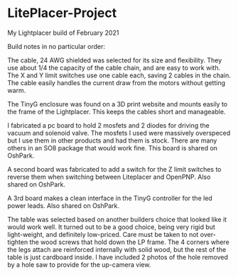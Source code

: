 # LitePlacer-Project
 My Lightplacer build of February 2021

Build notes in no particular order:

The cable, 24 AWG shielded was selected for its size and flexibility.  They use about 1/4 the capacity of the cable chain, and are easy to work with.
The X and Y limit switches use one cable each, saving 2 cables in the chain.  The cable easily handles the current draw from the motors without getting warm.

The TinyG enclosure was found on a 3D print website and mounts easily to the frame of the Lightplacer.  This keeps the cables short and manageable.

I fabricated a pc board to hold 2 mosfets and 2 diodes for driving the vacuum and solenoid valve.  The mosfets I used were massively overspeced but I use them in other products and had them is stock.  There are many others in an SO8 package that would work fine.
This board is shared on OshPark.

A second board was fabricated to add a switch for the Z limit switches to reverse them when switching between Liteplacer and OpenPNP.  Also shared on OshPark.

A 3rd board makes a clean interface in the TinyG controller for the led power leads.  Also shared on OshPark.

The table was selected based on another builders choice that looked like it would work well.  It turned out to be a good choice, being very rigid but light-weight, and definitely low-priced.  Care must be taken to not over-tighten the wood screws that hold down the LP frame.  The 4 corners where the legs attach are reinforced internally with solid wood, but the rest of the table is just cardboard inside.  I have included 2 photos of the hole removed by a hole saw to provide for the up-camera view.

